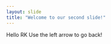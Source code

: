 ```yaml
---
layout: slide
title: "Welcome to our second slide!"
---
```

Hello RK
Use the left arrow to go back!

